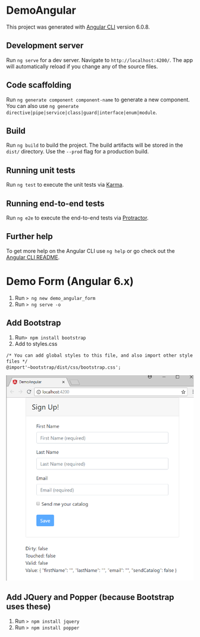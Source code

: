 # DemoAngular

This project was generated with [Angular CLI](https://github.com/angular/angular-cli) version 6.0.8.

## Development server

Run `ng serve` for a dev server. Navigate to `http://localhost:4200/`. The app will automatically reload if you change any of the source files.

## Code scaffolding

Run `ng generate component component-name` to generate a new component. You can also use `ng generate directive|pipe|service|class|guard|interface|enum|module`.

## Build

Run `ng build` to build the project. The build artifacts will be stored in the `dist/` directory. Use the `--prod` flag for a production build.

## Running unit tests

Run `ng test` to execute the unit tests via [Karma](https://karma-runner.github.io).

## Running end-to-end tests

Run `ng e2e` to execute the end-to-end tests via [Protractor](http://www.protractortest.org/).

## Further help

To get more help on the Angular CLI use `ng help` or go check out the [Angular CLI README](https://github.com/angular/angular-cli/blob/master/README.md).

# Demo Form (Angular 6.x)

1. Run ```> ng new demo_angular_form ```
1. Run ```> ng serve -o ```

## Add Bootstrap
1. Run```> npm install bootstrap```
1. Add to styles.css 
```
/* You can add global styles to this file, and also import other style files */
@import'~bootstrap/dist/css/bootstrap.css';
```
![Image of Bootstrap Card](/images/BootStrapCardForm.png)

## Add JQuery and Popper (because Bootstrap uses these)
1. Run ```> npm install jquery ```
1. Run ```> npm install popper ```

